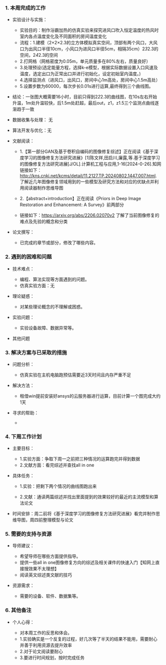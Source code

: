 ### 1. 本周完成的工作

*   实验设计与实施：
    *  实验目的：制作浴霸加热的仿真实验来探究进风口吹入恒定温度的热风时室内各点温度变化及不同面积的房间温度变化
    *  流程：1.建模（2×2×2.3的立方体模拟真实空间，顶部有两个风口，大风口为出风口半径10cm，小风口为进风口半径5cm，相隔35cm）2*3*2.3的空间，2*4*2.3的空间
    *  2.打网格（网格密度为0.05m，单元质量多在80%左右，质量良好）
    *  3.处理预设(选定能量方程，选择k-e模型，根据实际数据设置入口风速及温度，选定出口为正常出口并进行初始化，设定初始室内温度。)
    *  4.选择监测点（进风口，出风口，房间中心1m高处，房间中心1.5m高处）
    *  5.设置步数为60000，每次步长0.01s进行运算,最终得到三个曲线图。
*  结论：一张图大概需要16小时，目前只得到2*2*2.3的曲线图，在10s左右开始升温，1m处升温较快，后1.5m处赶超，最后out，z1，z1.5三个监测点曲线逐渐趋于一致


*    数据收集与处理： 无

*   算法开发与优化：无

*   文献阅读：
      
    *   1.【第一部分GAN及基于卷积自编码的图像修复综述】正在阅读《基于深度学习的图像修复方法研究进展》[1]陈文祥,田启川,廉露,等.基于深度学习的图像修复方法研究进展[J/OL].计算机工程与应用,1-16[2024-0-26].知网链接如下：http://kns.cnki.net/kcms/detail/11.2127.TP.20240802.1447.007.html.  了解近几年图像修复领域用到的一些模型及研究方法和对应的优缺点并利用阅读器制作思维导图
      
    *   2.【abstract+introduction】正在阅读《Priors in Deep Image Restoration and Enhancement: A Survey》前两部分
    *   链接如下：https://arxiv.org/abs/2206.02070v2 了解了当前图像修复的难点及先验的概念和分类
 

*   论文撰写：

    *   已完成的章节或部分，修改了哪些内容。

### 2. 遇到的困难和问题

*   技术难点：

    *   编程、算法实现等方面遇到的问题。
    *   仿真实验方面：无

*   理论疑惑：

    *   对某些理论概念的不理解或困惑。

*   实验问题：

    *   实验设备故障、数据异常等。

*   其他问题

### 3. 解决方案与已采取的措施

*   问题分析：

    *  仿真实验在主机电脑跑预估需要近3天时间且内存严重不足

*   解决方法：

    *  租借win提前安装好ansys的云服务器进行运算，目前计算一个图完成大约1天

*   寻求的帮助：

    *

### 4. 下周工作计划

*   主要目标：

    * 1.实验方面：争取下周一之前把三种情况的运算跑完并得到数据
    * 2.文献方面：看完综述并查找all in one

*   具体任务：

    * 1.实验：把剩下两个情况的曲线图跑出来
      
    * 2.文献：通读两篇综述并找出里面提到的效果较好的最近的主流模型和算法论文
      

*   时间安排：周二前将《基于深度学习的图像修复方法研究进展》看完并制作思维导图，周四前整理模型与论文


### **5. 需要的支持与资源**

*   导师建议：

    *   希望导师在哪些方面提供指导。
    *   提供一些all in one图像修复方向的综述及相关课件的快速入门【知网上直接搜效果不太理想】
    *   阅读英文综述类文献的技巧

*   资源需求：

    *   需要的设备、软件、数据集等。

### 6. 其他备注

*   个人心得：

    *   对本周工作的反思和体会。
    *   1.实验确实是一个反复的过程，好几次等了半天的结果不能用，需要耐心并善于利用资源去提升效率
    *   2.对于论文阅读要耐心
    *   3.要进行时间规划，按时完成任务
